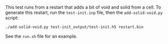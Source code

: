 This test runs from a restart that adds a bit of void and solid from a cell. To generate this restart, run the `test-init.inp` file, then the `add-solid-void.py` script:

```
./add-solid-void.py test-init_output/test-init.h5 restart.bin
```

See the `run.sh` file for an example.
